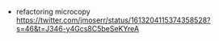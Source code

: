 
- refactoring microcopy https://twitter.com/jmoserr/status/1613204115374358528?s=46&t=J346-y4Gcs8C5beSeKYreA